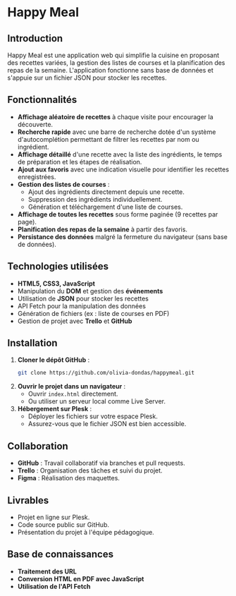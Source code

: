 # Happy Meal

## Introduction
Happy Meal est une application web qui simplifie la cuisine en proposant des recettes variées, la gestion des listes de courses et la planification des repas de la semaine. L'application fonctionne sans base de données et s'appuie sur un fichier JSON pour stocker les recettes.

## Fonctionnalités
- **Affichage aléatoire de recettes** à chaque visite pour encourager la découverte.
- **Recherche rapide** avec une barre de recherche dotée d'un système d'autocomplétion permettant de filtrer les recettes par nom ou ingrédient.
- **Affichage détaillé** d'une recette avec la liste des ingrédients, le temps de préparation et les étapes de réalisation.
- **Ajout aux favoris** avec une indication visuelle pour identifier les recettes enregistrées.
- **Gestion des listes de courses** :
  - Ajout des ingrédients directement depuis une recette.
  - Suppression des ingrédients individuellement.
  - Génération et téléchargement d'une liste de courses.
- **Affichage de toutes les recettes** sous forme paginée (9 recettes par page).
- **Planification des repas de la semaine** à partir des favoris.
- **Persistance des données** malgré la fermeture du navigateur (sans base de données).

## Technologies utilisées
- **HTML5, CSS3, JavaScript**
- Manipulation du **DOM** et gestion des **événements**
- Utilisation de **JSON** pour stocker les recettes
- API Fetch pour la manipulation des données
- Génération de fichiers (ex : liste de courses en PDF)
- Gestion de projet avec **Trello** et **GitHub**

## Installation
1. **Cloner le dépôt GitHub** :
   ```sh
   git clone https://github.com/olivia-dondas/happymeal.git
   ```
2. **Ouvrir le projet dans un navigateur** :
   - Ouvrir `index.html` directement.
   - Ou utiliser un serveur local comme Live Server.
3. **Hébergement sur Plesk** :
   - Déployer les fichiers sur votre espace Plesk.
   - Assurez-vous que le fichier JSON est bien accessible.

## Collaboration
- **GitHub** : Travail collaboratif via branches et pull requests.
- **Trello** : Organisation des tâches et suivi du projet.
- **Figma** : Réalisation des maquettes.

## Livrables
- Projet en ligne sur Plesk.
- Code source public sur GitHub.
- Présentation du projet à l'équipe pédagogique.

## Base de connaissances
- **Traitement des URL**
- **Conversion HTML en PDF avec JavaScript**
- **Utilisation de l'API Fetch**
